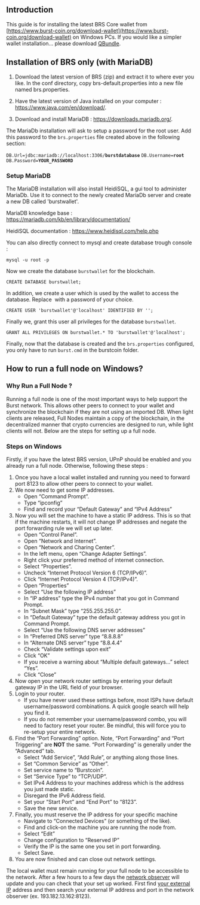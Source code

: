 Introduction
------------

This guide is for installing the latest BRS Core wallet from [https://www.burst-coin.org/download-wallet](https://www.burst-coin.org/download-wallet) on Windows PCs. If you would like a simpler wallet installation... please download [QBundle](Qbundle.md).

Installation of BRS only (with MariaDB)
---------------------------------------

1. Download the latest version of BRS (zip) and extract it to where ever you like. In the conf directory, copy brs-default.properties into a new file named brs.properties.

2. Have the latest version of Java installed on your computer : <https://www.java.com/en/download/>.

3. Download and install MariaDB : <https://downloads.mariadb.org/>.

The MariaDb installation will ask to setup a password for the root user. Add this password to the `brs.properties` file created above in the following section:

`DB.Url=jdbc:mariadb://localhost:3306/`**`burstdatabase`**
`DB.Username=`**`root`**
`DB.Password=`**`YOUR_PASSWORD`**

### Setup MariaDB

The MariaDB installation will also install HeidiSQL, a gui tool to administer MariaDb. Use it to connect to the newly created MariaDb server and create a new DB called 'burstwallet'.

MariaDB knowledge base : <https://mariadb.com/kb/en/library/documentation/>

HeidiSQL documentation : <https://www.heidisql.com/help.php>

You can also directly connect to mysql and create database trough console :

`mysql -u root -p`

Now we create the database `burstwallet` for the blockchain.

`CREATE DATABASE burstwallet; `

In addition, we create a user which is used by the wallet to access the database. Replace <your password> with a password of your choice.

`CREATE USER 'burstwallet'@'localhost' IDENTIFIED BY '`<your password>`'; `

Finally we, grant this user all privileges for the database `burstwallet`.

`GRANT ALL PRIVILEGES ON burstwallet.* TO 'burstwallet'@'localhost';`

Finally, now that the database is created and the `brs.properties` configured, you only have to run `burst.cmd` in the burstcoin folder.

How to run a full node on Windows?
----------------------------------

### Why Run a Full Node ?

Running a full node is one of the most important ways to help support the Burst network. This allows other peers to connect to your wallet and synchronize the blockchain if they are not using an imported DB. When light clients are released, Full Nodes maintain a copy of the blockchain, in the decentralized manner that crypto currencies are designed to run, while light clients will not. Below are the steps for setting up a full node.

### Steps on Windows

Firstly, if you have the latest BRS version, UPnP should be enabled and you already run a full node. Otherwise, following these steps :

1.  Once you have a local wallet installed and running you need to forward port 8123 to allow other peers to connect to your wallet.
2.  We now need to get some IP addresses.
    -   Open “Command Prompt”.
    -   Type “ipconfig”
    -   Find and record your “Default Gateway” and “IPv4 Address”
3.  Now you will set the machine to have a static IP address. This is so that if the machine restarts, it will not change IP addresses and negate the port forwarding rule we will set up later.
    -   Open “Control Panel”.
    -   Open “Network and Internet”.
    -   Open “Network and Charing Center”.
    -   In the left menu, open “Change Adapter Settings”.
    -   Right click your preferred method of internet connection.
    -   Select “Properties”.
    -   Uncheck “Internet Protocol Version 6 (TCP/IPv6)”.
    -   Click “Internet Protocol Version 4 (TCP/IPv4)”.
    -   Open “Properties”
    -   Select “Use the following IP address”
    -   In “IP address” type the IPv4 number that you got in Command Prompt.
    -   In “Subnet Mask” type “255.255.255.0”.
    -   In “Default Gateway” type the default gateway address you got in Command Prompt.
    -   Select “Use the following DNS server addresses”
    -   In “Preferred DNS server” type “8.8.8.8”
    -   In “Alternate DNS server” type “8.8.4.4”
    -   Check “Validate settings upon exit”
    -   Click “OK”
    -   If you receive a warning about “Multiple default gateways...” select “Yes”.
    -   Click “Close”
4.  Now open your network router settings by entering your default gateway IP in the URL field of your browser.
5.  Login to your router.
    -   If you have never used these settings before, most ISPs have default username/password combinations. A quick google search will help you find it.
    -   If you do not remember your username/password combo, you will need to factory reset your router. Be mindful, this will force you to re-setup your entire network.
6.  Find the “Port Forwarding” option. Note, “Port Forwarding” and “Port Triggering” are **NOT** the same. “Port Forwarding” is generally under the “Advanced” tab.
    -   Select “Add Service”, “Add Rule”, or anything along those lines.
    -   Set “Common Service” as “Other”.
    -   Set service name to “Burstcoin”.
    -   Set “Service Type” to “TCP/UDP”.
    -   Set IPv4 Address to your machines address which is the address you just made static.
    -   Disregard the IPv6 Address field.
    -   Set your “Start Port” and “End Port” to “8123”.
    -   Save the new service.
7.  Finally, you must reserve the IP address for your specific machine
    -   Navigate to “Connected Devices” (or something of the like).
    -   Find and click-on the machine you are running the node from.
    -   Select “Edit”
    -   Change configuration to “Reserved IP”
    -   Verify the IP is the same one you set in port forwarding.
    -   Select Save.
8.  You are now finished and can close out network settings.

The local wallet must remain running for your full node to be accessible to the network. After a few hours to a few days the [network observer](https://explore.burst.cryptoguru.org/tool/observe) will update and you can check that your set up worked. First find [your external IP](https://www.myexternalip.com/) address and then search your external IP address and port in the network observer (ex. 193.182.13.162:8123).
